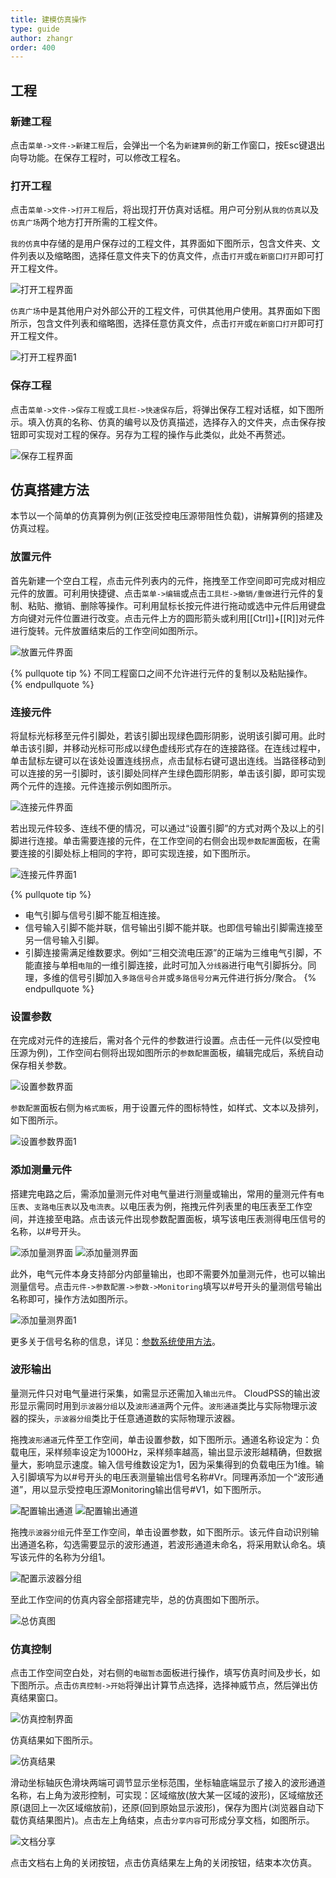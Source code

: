 ```yaml
---
title: 建模仿真操作
type: guide
author: zhangr
order: 400
---
```


## 工程

### 新建工程

点击`菜单->文件->新建工程`后，会弹出一个名为`新建算例`的新工作窗口，按Esc键退出向导功能。在保存工程时，可以修改工程名。

### 打开工程

点击`菜单->文件->打开工程`后，将出现打开仿真对话框。用户可分别从`我的仿真`以及`仿真广场`两个地方打开所需的工程文件。

`我的仿真`中存储的是用户保存过的工程文件，其界面如下图所示，包含文件夹、文件列表以及缩略图，选择任意文件夹下的仿真文件，点击`打开`或`在新窗口打开`即可打开工程文件。

![打开工程界面](User3/J1.png "打开我的仿真对应的界面")

`仿真广场`中是其他用户对外部公开的工程文件，可供其他用户使用。其界面如下图所示，包含文件列表和缩略图，选择任意仿真文件，点击`打开`或`在新窗口打开`即可打开工程文件。

![打开工程界面1](User3/J2.png "打开仿真广场对应的界面")

### 保存工程

点击`菜单->文件->保存工程`或`工具栏->快速保存`后，将弹出保存工程对话框，如下图所示。填入仿真的名称、仿真的编号以及仿真描述，选择存入的文件夹，点击保存按钮即可实现对工程的保存。另存为工程的操作与此类似，此处不再赘述。

![保存工程界面](User3/J3.png "保存工程的界面 ")

## 仿真搭建方法

本节以一个简单的仿真算例为例(正弦受控电压源带阻性负载)，讲解算例的搭建及仿真过程。

### 放置元件

首先新建一个空白工程，点击元件列表内的元件，拖拽至工作空间即可完成对相应元件的放置。可利用快捷键、点击`菜单->编辑`或点击`工具栏->撤销/重做`进行元件的复制、粘贴、撤销、删除等操作。可利用鼠标长按元件进行拖动或选中元件后用键盘方向键对元件位置进行改变。点击元件上方的圆形箭头或利用[[Ctrl]]+[[R]]对元件进行旋转。元件放置结束后的工作空间如图所示。

![放置元件界面](User3/J4.png "放置元件界面")

{% pullquote tip %}
不同工程窗口之间不允许进行元件的复制以及粘贴操作。
{% endpullquote %}

### 连接元件

将鼠标光标移至元件引脚处，若该引脚出现绿色圆形阴影，说明该引脚可用。此时单击该引脚，并移动光标可形成以绿色虚线形式存在的连接路径。在连线过程中，单击鼠标左键可以在该处设置连线拐点，点击鼠标右键可退出连线。当路径移动到可以连接的另一引脚时，该引脚处同样产生绿色圆形阴影，单击该引脚，即可实现两个元件的连接。元件连接示例如图所示。

![连接元件界面](User3/J5.png "使用连线连接元件")

若出现元件较多、连线不便的情况，可以通过“设置引脚”的方式对两个及以上的引脚进行连接。单击需要连接的元件，在工作空间的右侧会出现`参数配置`面板，在需要连接的引脚处标上相同的字符，即可实现连接，如下图所示。

![连接元件界面1](User3/J6.png "使用设置引脚连接元件")

{% pullquote tip %}
+ 电气引脚与信号引脚不能互相连接。
+ 信号输入引脚不能并联，信号输出引脚不能并联。也即信号输出引脚需连接至另一信号输入引脚。
+ 引脚连接需满足维数要求。例如“三相交流电压源”的正端为三维电气引脚，不能直接与单相`电阻`的一维引脚连接，此时可加入`分线器`进行电气引脚拆分。同理，多维的信号引脚加入`多路信号合并`或`多路信号分离`元件进行拆分/聚合。
{% endpullquote %}

### 设置参数

在完成对元件的连接后，需对各个元件的参数进行设置。点击任一元件(以受控电压源为例)，工作空间右侧将出现如图所示的`参数配置`面板，编辑完成后，系统自动保存相关参数。

![设置参数界面](User3/J7.png "设置参数界面")

`参数配置`面板右侧为`格式面板`，用于设置元件的图标特性，如样式、文本以及排列，如下图所示。

![设置参数界面1](User3/J8.png "格式面板界面")

### 添加测量元件

搭建完电路之后，需添加量测元件对电气量进行测量或输出，常用的量测元件有`电压表`、`支路电压表`以及`电流表`。以电压表为例，拖拽元件列表里的电压表至工作空间，并连接至电路。点击该元件出现参数配置面板，填写该电压表测得电压信号的名称，以#号开头。

![添加量测界面](User3/J9.png "添加电压表至工作空间")
![添加量测界面](User3/J10.png "配置电压表信号名称")

此外，电气元件本身支持部分内部量输出，也即不需要外加量测元件，也可以输出测量信号。点击`元件->参数配置->参数->Monitoring`填写以#号开头的量测信号输出名称即可，操作方法如图所示。

![添加量测界面1](User3/J11.png "使用元件内部量输出")

更多关于信号名称的信息，详见：[参数系统使用方法](../features/ParameterSystem.md)。

### 波形输出

量测元件只对电气量进行采集，如需显示还需加入`输出元件`。 CloudPSS的输出波形显示需同时用到`示波器分组`以及`波形通道`两个元件。`波形通道`类比与实际物理示波器的探头，`示波器分组`类比于任意通道数的实际物理示波器。

拖拽`波形通道`元件至工作空间，单击设置参数，如下图所示。通道名称设定为：负载电压，采样频率设定为1000Hz，采样频率越高，输出显示波形越精确，但数据量大，影响显示速度。输入信号维数设定为1，因为采集得到的负载电压为1维。输入引脚填写为以#号开头的电压表测量输出信号名称#Vr。同理再添加一个“波形通道”，用以显示受控电压源Monitoring输出信号#V1，如下图所示。

![配置输出通道](User3/J12.png "配置输出通道Vr")
![配置输出通道](User3/J13.png "配置输出通道V1")

拖拽`示波器分组`元件至工作空间，单击设置参数，如下图所示。该元件自动识别输出通道名称，勾选需要显示的波形通道，若波形通道未命名，将采用默认命名。填写该元件的名称为分组1。

![配置示波器分组](User3/J14.png "配置示波器分组")

至此工作空间的仿真内容全部搭建完毕，总的仿真图如下图所示。

![总仿真图](User3/J15.png "总仿真图")

### 仿真控制

点击工作空间空白处，对右侧的`电磁暂态`面板进行操作，填写仿真时间及步长，如下图所示。点击`仿真控制->开始`将弹出计算节点选择，选择神威节点，然后弹出仿真结果窗口。

![仿真控制界面](User3/J16.png "仿真控制界面")

仿真结果如下图所示。

![仿真结果](User3/J17.png "仿真结果")

滑动坐标轴灰色滑块两端可调节显示坐标范围，坐标轴底端显示了接入的波形通道名称，右上角为波形控制，可实现：区域缩放(放大某一区域的波形)，区域缩放还原(退回上一次区域缩放前)，还原(回到原始显示波形)，保存为图片(浏览器自动下载仿真结果图片)。点击左上角结束，点击`分享内容`可形成分享文档，如图所示。

![文档分享](User3/J18.png "文档分享")

点击文档右上角的关闭按钮，点击仿真结果左上角的关闭按钮，结束本次仿真。










